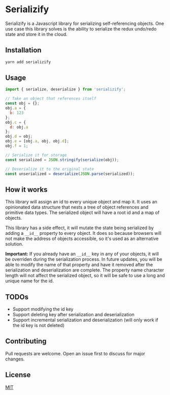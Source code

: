 # Serializify

Serializify is a Javascript library for serializing self-referencing objects. One use case this library solves is the ability to serialize the redux undo/redo state and store it in the cloud.

## Installation

```bash
yarn add serializify
```

## Usage

```javascript
import { serialize, deserialize } from 'serializify';

// Take an object that references itself
const obj = {};
obj.a = {
  b: 123
};
obj.c = {
  d: obj.a
};
obj.d = obj;
obj.e = [obj.a, obj, obj.d];
obj.f = 1;

// Serialize it for storage
const serialized = JSON.stringify(serialize(obj));

// Deserialize it to the original state
const unserialized = deserialize(JSON.parse(serialized)); 
```

## How it works
This library will assign an id to every unique object and map it. It uses an opinionated data structure that nests a tree of object references and primitive data types. The serialized object will have a root id and a map of objects.

This library has a side effect, it will mutate the state being serialized by adding a `__id__` property to every object. It does so because browsers will not make the address of objects accessible, so it's used as an alternative solution. 

**Important:** If you already have an `__id__` key in any of your objects, it will be overriden during the serialization process. In future updates, you will be able to modify the name of that property and have it removed after the serialization and deserialization are complete. The property name character length will not affect the serialized object, so it will be safe to use a long and unique name for the id.

## TODOs

* Support modifying the id key
* Support deleting key after serialization and deserialization
* Support incremental serialization and deserialization (will only work if the id key is not deleted)

## Contributing
Pull requests are welcome. Open an issue first to discuss for major changes.

## License
[MIT](https://choosealicense.com/licenses/mit/)